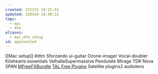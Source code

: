 ```yaml
---
created: 231215 10:25:54
updated: 250419 19:48:31
tags:
  - mac
  - dtm
aliases:
  - mac_dtm_setup
id: applenote4
---
```


[[Mac setup]]
#dtm 
Sforzando
	ui-guitar
Ozone-imager
Vocal-doubler
Kilohearts essentials
ValhallaSupermassive
Pendulate
Mirage
TDR Nova
SPAN
[MFreeFXBundle](https://www.meldaproduction.com/MFreeFxBundle)
[TAL Free Plugins](https://tal-software.com/products)
Satellite plugins2
audiolens